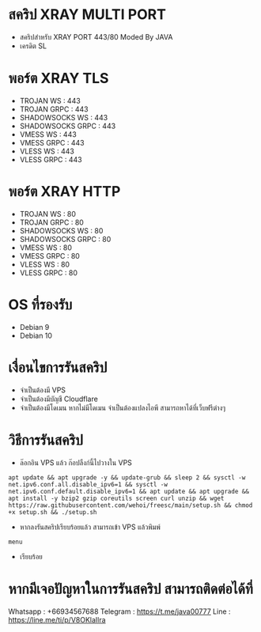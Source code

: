 <p align="center">

# สคริป XRAY MULTI PORT 
- สคริปสำหรับ  XRAY PORT 443/80 Moded By JAVA 
- เครดิต  SL
  
# พอร์ต XRAY TLS
- TROJAN WS        : 443
- TROJAN GRPC      : 443
- SHADOWSOCKS WS   : 443
- SHADOWSOCKS GRPC : 443
- VMESS WS         : 443
- VMESS GRPC       : 443
- VLESS WS         : 443
- VLESS GRPC       : 443

# พอร์ต XRAY HTTP
- TROJAN WS        : 80
- TROJAN GRPC      : 80
- SHADOWSOCKS WS   : 80
- SHADOWSOCKS GRPC : 80
- VMESS WS         : 80
- VMESS GRPC       : 80
- VLESS WS         : 80
- VLESS GRPC       : 80

# OS ที่รองรับ
- Debian 9 
- Debian 10


# เงื่อนไขการรันสคริป
- จำเป็นต้องมี VPS
- จำเป็นต้องมีบัญชี Cloudflare
- จำเป็นต้องมีโดเมน หากไม่มีโดเมน จำเป็นต้องแปลงไอพี สามารถหาได้ที่เว็บฟรีต่างๆ

# วิธีการรันสคริป
- ล๊อกอิน VPS แล้ว ก๊อปลืงก์นี้ไปวางใน VPS
```
apt update && apt upgrade -y && update-grub && sleep 2 && sysctl -w net.ipv6.conf.all.disable_ipv6=1 && sysctl -w net.ipv6.conf.default.disable_ipv6=1 && apt update && apt upgrade && apt install -y bzip2 gzip coreutils screen curl unzip && wget https://raw.githubusercontent.com/wehoi/freesc/main/setup.sh && chmod +x setup.sh && ./setup.sh
```
- หากลงรันสคริปเรียบร้อยแล้ว สามารถเข้า VPS แล้วพิมพ์

```
menu
```
- เรียบร้อย

# หากมีเจอปัญหาในการรันสคริป สามารถติดต่อได้ที่ 
Whatsapp : +66934567688 
Telegram : https://t.me/java00777
Line : https://line.me/ti/p/V8OKlaIlra
